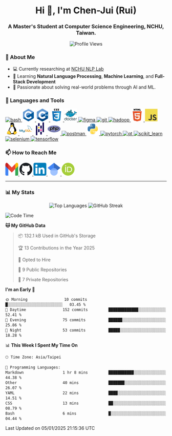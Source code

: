 <!--
**Rui0828/Rui0828** is a ✨ _special_ ✨ repository because its `README.md` (this file) appears on your GitHub profile.
-->

<h1 align="center">Hi 👋, I'm Chen-Jui (Rui)</h1>
<h3 align="center">A Master's Student at Computer Science Engineering, NCHU, Taiwan.</h3>

<p align="center">
    <img src="https://komarev.com/ghpvc/?username=rui0828&label=Profile%20views&color=0e75b6&style=flat" alt="Profile Views" />
</p>

<!-- <p align="left"> <img src="https://komarev.com/ghpvc/?username=rui0828&label=Profile%20views&color=0e75b6&style=flat" alt="rui0828" /> </p>

<p align="left"> <a href="https://github.com/ryo-ma/github-profile-trophy"><img src="https://github-profile-trophy.vercel.app/?username=rui0828" alt="rui0828" /></a> </p> -->


### 🔭 About Me
- 💻 Currently researching at [NCHU NLP Lab](https://nlpnchu.org)
- 🌱 Learning **Natural Language Processing**, **Machine Learning**, and **Full-Stack Development**
- 🎯 Passionate about solving real-world problems through AI and ML.

### 🔧 Languages and Tools
<p align="left"> <a href="https://www.gnu.org/software/bash/" target="_blank" rel="noreferrer"> <img src="https://www.vectorlogo.zone/logos/gnu_bash/gnu_bash-icon.svg" alt="bash" width="40" height="40"/> </a> <a href="https://www.cprogramming.com/" target="_blank" rel="noreferrer"> <img src="https://raw.githubusercontent.com/devicons/devicon/master/icons/c/c-original.svg" alt="c" width="40" height="40"/> </a> <a href="https://www.w3schools.com/cpp/" target="_blank" rel="noreferrer"> <img src="https://raw.githubusercontent.com/devicons/devicon/master/icons/cplusplus/cplusplus-original.svg" alt="cplusplus" width="40" height="40"/> </a> <a href="https://www.w3schools.com/css/" target="_blank" rel="noreferrer"> <img src="https://raw.githubusercontent.com/devicons/devicon/master/icons/css3/css3-original-wordmark.svg" alt="css3" width="40" height="40"/> </a> <a href="https://www.docker.com/" target="_blank" rel="noreferrer"> <img src="https://raw.githubusercontent.com/devicons/devicon/master/icons/docker/docker-original-wordmark.svg" alt="docker" width="40" height="40"/> </a> <a href="https://www.figma.com/" target="_blank" rel="noreferrer"> <img src="https://www.vectorlogo.zone/logos/figma/figma-icon.svg" alt="figma" width="40" height="40"/> </a> <a href="https://git-scm.com/" target="_blank" rel="noreferrer"> <img src="https://www.vectorlogo.zone/logos/git-scm/git-scm-icon.svg" alt="git" width="40" height="40"/> </a> <a href="https://hadoop.apache.org/" target="_blank" rel="noreferrer"> <img src="https://www.vectorlogo.zone/logos/apache_hadoop/apache_hadoop-icon.svg" alt="hadoop" width="40" height="40"/> </a> <a href="https://www.w3.org/html/" target="_blank" rel="noreferrer"> <img src="https://raw.githubusercontent.com/devicons/devicon/master/icons/html5/html5-original-wordmark.svg" alt="html5" width="40" height="40"/> </a> <a href="https://developer.mozilla.org/en-US/docs/Web/JavaScript" target="_blank" rel="noreferrer"> <img src="https://raw.githubusercontent.com/devicons/devicon/master/icons/javascript/javascript-original.svg" alt="javascript" width="40" height="40"/> </a> <a href="https://www.linux.org/" target="_blank" rel="noreferrer"> <img src="https://raw.githubusercontent.com/devicons/devicon/master/icons/linux/linux-original.svg" alt="linux" width="40" height="40"/> </a> <a href="https://www.mysql.com/" target="_blank" rel="noreferrer"> <img src="https://raw.githubusercontent.com/devicons/devicon/master/icons/mysql/mysql-original-wordmark.svg" alt="mysql" width="40" height="40"/> </a> <a href="https://pandas.pydata.org/" target="_blank" rel="noreferrer"> <img src="https://raw.githubusercontent.com/devicons/devicon/2ae2a900d2f041da66e950e4d48052658d850630/icons/pandas/pandas-original.svg" alt="pandas" width="40" height="40"/> </a> <a href="https://www.php.net" target="_blank" rel="noreferrer"> <img src="https://raw.githubusercontent.com/devicons/devicon/master/icons/php/php-original.svg" alt="php" width="40" height="40"/> </a> <a href="https://postman.com" target="_blank" rel="noreferrer"> <img src="https://www.vectorlogo.zone/logos/getpostman/getpostman-icon.svg" alt="postman" width="40" height="40"/> </a> <a href="https://www.python.org" target="_blank" rel="noreferrer"> <img src="https://raw.githubusercontent.com/devicons/devicon/master/icons/python/python-original.svg" alt="python" width="40" height="40"/> </a> <a href="https://pytorch.org/" target="_blank" rel="noreferrer"> <img src="https://www.vectorlogo.zone/logos/pytorch/pytorch-icon.svg" alt="pytorch" width="40" height="40"/> </a> <a href="https://www.qt.io/" target="_blank" rel="noreferrer"> <img src="https://upload.wikimedia.org/wikipedia/commons/0/0b/Qt_logo_2016.svg" alt="qt" width="40" height="40"/> </a> <a href="https://scikit-learn.org/" target="_blank" rel="noreferrer"> <img src="https://upload.wikimedia.org/wikipedia/commons/0/05/Scikit_learn_logo_small.svg" alt="scikit_learn" width="40" height="40"/> </a> <a href="https://www.selenium.dev" target="_blank" rel="noreferrer"> <img src="https://raw.githubusercontent.com/detain/svg-logos/780f25886640cef088af994181646db2f6b1a3f8/svg/selenium-logo.svg" alt="selenium" width="40" height="40"/> </a> <a href="https://www.tensorflow.org" target="_blank" rel="noreferrer"> <img src="https://www.vectorlogo.zone/logos/tensorflow/tensorflow-icon.svg" alt="tensorflow" width="40" height="40"/> </a> </p>

### 📫 How to Reach Me
<p align="left">
  <a href="mailto:rui@rui0828.onmicrosoft.com" target="_blank"> <img src="img/gmail.png" alt="Gmail" width="40" height="40"/> </a>
  <a href="https://github.com/Rui0828" target="_blank"> <img src="img/github.svg" alt="GitHub" width="40" height="40"/> </a>
  <a href="https://www.linkedin.com/in/rui0828/" target="_blank"> <img src="img/linkedin.png" alt="LinkedIn" width="40" height="40"/> </a>
  <a href="https://scholar.google.com/citations?user=a_hkgY8AAAAJ&hl=en" target="_blank"> <img src="img/Google_Scholar.png" alt="Google Scholar" width="40" height="40"/> </a>
  <a href="https://orcid.org/0009-0000-6679-3670" target="_blank"> <img src="img/orcid.png" alt="ORCID" width="40" height="40"/> </a>
</p>

<hr>

### 📊 My Stats
<p align="center">
  <img src="https://github-readme-stats.vercel.app/api/top-langs?username=rui0828&show_icons=true&locale=en&layout=compact" alt="Top Languages"/>
  <img src="https://github-readme-streak-stats.herokuapp.com/?user=rui0828" alt="GitHub Streak"/>
</p>

<!-- <p>&nbsp;<img align="center" src="https://github-readme-stats.vercel.app/api?username=rui0828&show_icons=true&locale=en" alt="rui0828" /></p> -->

<!--START_SECTION:waka-->
![Code Time](http://img.shields.io/badge/Code%20Time-3%20hrs%2058%20mins-blue)

**🐱 My GitHub Data** 

> 📦 132.1 kB Used in GitHub's Storage 
 > 
> 🏆 13 Contributions in the Year 2025
 > 
> 💼 Opted to Hire
 > 
> 📜 9 Public Repositories 
 > 
> 🔑 7 Private Repositories 
 > 
**I'm an Early 🐤** 

```text
🌞 Morning                10 commits          █░░░░░░░░░░░░░░░░░░░░░░░░   03.45 % 
🌆 Daytime                152 commits         █████████████░░░░░░░░░░░░   52.41 % 
🌃 Evening                75 commits          ██████░░░░░░░░░░░░░░░░░░░   25.86 % 
🌙 Night                  53 commits          █████░░░░░░░░░░░░░░░░░░░░   18.28 % 
```


📊 **This Week I Spent My Time On** 

```text
🕑︎ Time Zone: Asia/Taipei

💬 Programming Languages: 
Markdown                 1 hr 8 mins         ███████████░░░░░░░░░░░░░░   44.38 % 
Other                    40 mins             ███████░░░░░░░░░░░░░░░░░░   26.07 % 
YAML                     22 mins             ████░░░░░░░░░░░░░░░░░░░░░   14.51 % 
CSS                      13 mins             ██░░░░░░░░░░░░░░░░░░░░░░░   08.79 % 
Bash                     6 mins              █░░░░░░░░░░░░░░░░░░░░░░░░   04.44 % 
```


 Last Updated on 05/01/2025 21:15:36 UTC
<!--END_SECTION:waka-->
